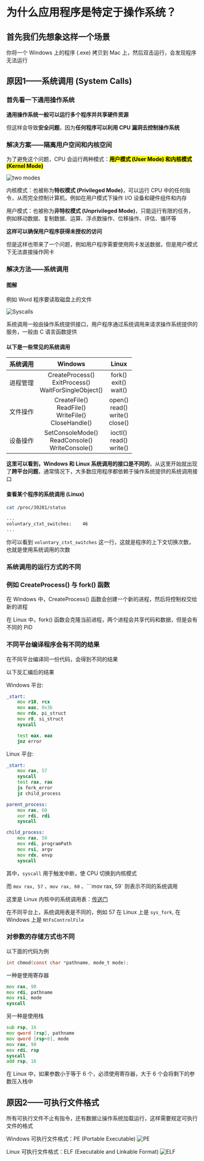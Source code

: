 # 为什么应用程序是特定于操作系统？

## 首先我们先想象这样一个场景

你将一个 Windows 上的程序 (.exe) 拷贝到 Mac 上，然后双击运行，会发现程序无法运行

## 原因1——系统调用 (System Calls)

### 首先看一下通用操作系统

**通用操作系统一般可以运行多个程序并共享硬件资源**

但这样会导致**安全问题**，因为**任何程序可以利用 CPU 漏洞去控制操作系统**

### 解决方案——隔离用户空间和内核空间

为了避免这个问题，CPU 会运行两种模式：<mark>**用户模式 (User Mode) **和**内核模式 (Kernel Mode)**</mark>

![two modes](imgs/two_modes.png)

内核模式：也被称为**特权模式 (Privileged Mode)**，可以运行 CPU 中的任何指令，从而完全控制计算机，例如在用户模式下操作 I/O 设备和硬件组件和内存

用户模式：也被称为**非特权模式 (Unprivileged Mode)**，只能运行有限的任务，例如移动数据、复制数据、运算、浮点数操作、位移操作、评估、循环等

**这样可以确保用户程序获得未授权的访问**

但是这样也带来了一个问题，例如用户程序需要使用网卡发送数据，但是用户模式下无法直接操作网卡

### 解决方法——系统调用

#### 图解

例如 Word 程序要读取磁盘上的文件

![Syscalls](imgs/Syscalls.png)

系统调用一般由操作系统提供接口，用户程序通过系统调用来请求操作系统提供的服务，一般由 C 语言函数提供

#### 以下是一些常见的系统调用

| 系统调用 | Windows | Linux |
| :------- | :-----: | :---: |
| 进程管理 | CreateProcess() <br /> ExitProcess() <br /> WaitForSingleObject() | fork() <br /> exit() <br /> wait() |
| 文件操作 | CreateFile() <br /> ReadFile() <br /> WriteFile() <br /> CloseHandle() | open() <br /> read() <br /> write() <br /> close() |
| 设备操作 | SetConsoleMode() <br /> ReadConsole() <br /> WriteConsole() | ioctl() <br /> read() <br /> write() |

**这里可以看到，Windows 和 Linux 系统调用的接口是不同的**，从这里开始就出现了**跨平台问题**，通常情况下，大多数应用程序都依赖于操作系统提供的系统调用接口

#### 查看某个程序的系统调用 (Linux)

```bash
cat /proc/30281/status

...
voluntary_ctxt_switches:	46
...
```

你可以看到 `voluntary_ctxt_switches` 这一行，这就是程序的上下文切换次数，也就是使用系统调用的次数

### 系统调用的运行方式的不同

### 例如 CreateProcess() 与 fork() 函数

在 Windows 中，CreateProcess() 函数会创建一个新的进程，然后将控制权交给新的进程

在 Linux 中，fork() 函数会克隆当前进程，两个进程会共享代码和数据，但是会有不同的 PID

### 不同平台编译程序会有不同的结果

在不同平台编译同一份代码，会得到不同的结果

以下反汇编后的结果

Windows 平台:

```asm
_start:
    mov r10, rcx
    mov eax, 0x3b
    mov rdx, pi_struct
    mov r8, si_struct
    syscall

    test eax, eax
    jnz error
```

Linux 平台:

```asm
_start:
    mov rax, 57
    syscall
    test rax, rax
    js fork_error
    jz child_process

parent_process:
    mov rax, 60
    xor rdi, rdi
    syscall

child_process:
    mov rax, 59
    mov rdi, programPath
    mov rsi, argv
    mov rdx, envp
    syscall
```

其中，`syscall` 用于触发中断，使 CPU 切换到内核模式

而 `mov rax, 57` 、`mov rax, 60` 、```mov rax, 59` 则表示不同的系统调用

这里是 Linux 内核中的系统调用表：[传送门](https://github.com/torvalds/linux/blob/master/arch/x86/entry/syscalls/syscall_64.tbl)

在不同平台上，系统调用表是不同的，例如 57 在 Linux 上是 `sys_fork`, 在 Windows 上是 `NtFsControlFile`

### 对参数的存储方式也不同

以下面的代码为例

```c
int chmod(const char *pathname, mode_t mode);
```

一种是使用寄存器

```asm
mov rax, 90
mov rdi, pathname
mov rsi, mode   
syscall
```

另一种是使用栈

```asm
sub rsp, 16
mov qword [rsp], pathname
mov qword [rsp+8], mode
mov rax, 90
mov rdi, rsp
syscall
add rsp, 16
```

在 Linux 中，如果参数小于等于 6 个，必须使用寄存器，大于 6 个会将剩下的参数压入栈中

## 原因2——可执行文件格式

所有可执行文件不止有指令，还有数据让操作系统加载运行，这样需要规定可执行文件的格式

Windows 可执行文件格式：PE (Portable Executable)
![PE](imgs/PE.png)

Linux 可执行文件格式：ELF (Executable and Linkable Format)
![ELF](imgs/ELF.png)